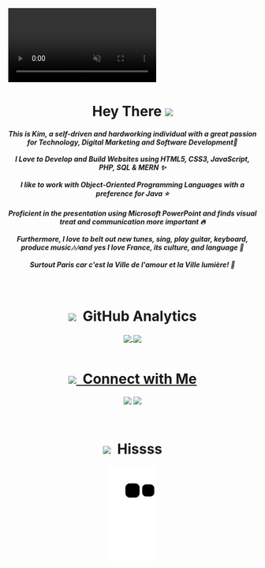 <div>
        <video autoplay muted loop id="bk" style="z-index: -10">
            <source src="https://github.com/Kimberly-Marcelin-Nathan/Covid-19-Updates-Kim/blob/main/videos/frag.mp4" type="video/mp4">
          </video>
 

<div align="center">
<h1><b>Hey There <img src="https://em-content.zobj.net/source/microsoft-teams/337/waving-hand_1f44b.png" width="50"/></b></h1>

<h5>This is Kim, a self-driven and hardworking individual with a great passion for Technology, Digital Marketing and Software Development🤩 <br>
<br>I Love to Develop and Build Websites using HTML5, CSS3, JavaScript, PHP, SQL & MERN ✨ <br><br>
I like to work with Object-Oriented Programming Languages with a preference for Java ⭐<br><br>
Proficient in the presentation using Microsoft PowerPoint and finds visual treat and communication more important 🔥 <br><br>
Furthermore, I love to belt out new tunes, sing, play guitar, keyboard, produce music🎶🎶and yes I love France, its culture, and language 💖<br><br>
Surtout Paris car c'est la Ville de l'amour et la Ville lumière! 💓</h5>
</div>
</br>

 <div align="center">
        <h1><b><img src="https://ouch-cdn2.icons8.com/jkTEVZRCBswUm6H4IwB0aEZtA6M_ua41P8sCWtib8Ec/rs:fit:256:203/czM6Ly9pY29uczgu/b3VjaC1wcm9kLmFz/c2V0cy9zdmcvMjMy/LzIyN2M2ZjgyLTQy/NjgtNGYwNS1iNDUz/LTc4ZjkzZTIyOTc5/MS5zdmc.png" width="75"> &nbsp;GitHub Analytics</b></h1>
  <a href="https://github.com/Kimberly-Marcelin-Nathan">
   <img align="center" height="170" src="[https://github-readme-stats-kimberly-marcelin-nathan.vercel.app/api/top-langs/?username=Kimberly-Marcelin-Nathan&layout=compact&langs_count=16&theme=dracula"/>
  <img align="center" src="https://github-readme-stats-kimberly-marcelin-nathan.vercel.app/api?username=Kimberly-Marcelin-Nathan&show_icons=true&theme=dracula&include_all_commits=true&count_private=true&hide=issues"/>
   </div>
 
</br>

<div align="center">
         <h1><b><img src="https://ouch-cdn2.icons8.com/EcYQjx_gy7btRVcrZSKla6CwCRCMHqc9wirdjgRrQ54/rs:fit:256:256/czM6Ly9pY29uczgu/b3VjaC1wcm9kLmFz/c2V0cy9zdmcvNDY1/L2MxZmVkODNkLWZj/MDYtNDliOC1iMDlj/LWY3MGFhMTM2NjA3/Ni5zdmc.png" width="80"> &nbsp;Connect with Me</b></h1>
<p align="center">
<a href="https://www.linkedin.com/in/kimberlymarcelinnathan"><img src="https://img.shields.io/badge/-Kimberly%20Marcelin%20Nathan-0077B5?style=flat&logo=Linkedin&logoColor=white"/></a>
<a href="mailto:kimmarcnathan02@gmail.com"><img src="https://img.shields.io/badge/-kimmarcnathan02@gmail.com-D14836?style=flat&logo=Gmail&logoColor=white"/></a>
</p></div>
<br>
<!--![Snake animation](https://github.com/Kimberly-Marcelin-Nathan/Kimberly-Marcelin-Nathan/blob/output/github-contribution-grid-snake.svg)-->
<div align="center">
         <h1><b><img src="https://em-content.zobj.net/thumbs/160/apple/81/snake_1f40d.png" width="70"> &nbsp;Hissss</b></h1>
<img src="https://github.com/Kimberly-Marcelin-Nathan/Kimberly-Marcelin-Nathan/blob/output/github-contribution-grid-snake.svg"/></div>

</div>
